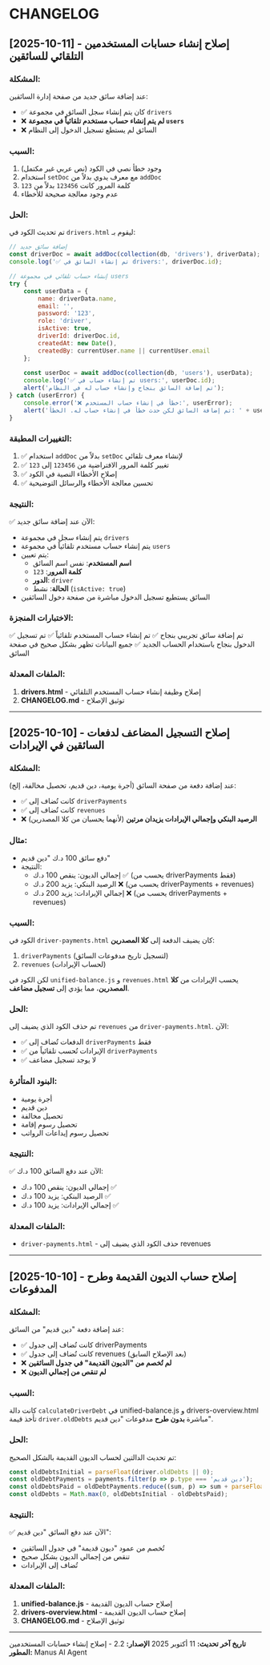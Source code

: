# CHANGELOG

## [2025-10-11] - إصلاح إنشاء حسابات المستخدمين التلقائي للسائقين

### المشكلة:
عند إضافة سائق جديد من صفحة إدارة السائقين:
- ✅ كان يتم إنشاء سجل السائق في مجموعة `drivers`
- ❌ **لم يتم إنشاء حساب مستخدم تلقائياً في مجموعة `users`**
- ❌ السائق لم يستطع تسجيل الدخول إلى النظام

### السبب:
1. وجود خطأ نصي في الكود (نص عربي غير مكتمل)
2. استخدام `setDoc` مع معرف يدوي بدلاً من `addDoc`
3. كلمة المرور كانت `123456` بدلاً من `123`
4. عدم وجود معالجة صحيحة للأخطاء

### الحل:
تم تحديث الكود في `drivers.html` ليقوم بـ:

```javascript
// إضافة سائق جديد
const driverDoc = await addDoc(collection(db, 'drivers'), driverData);
console.log('✅ تم إنشاء السائق في drivers:', driverDoc.id);

// إنشاء حساب تلقائي في مجموعة users
try {
    const userData = {
        name: driverData.name,
        email: '',
        password: '123',
        role: 'driver',
        isActive: true,
        driverId: driverDoc.id,
        createdAt: new Date(),
        createdBy: currentUser.name || currentUser.email
    };
    
    const userDoc = await addDoc(collection(db, 'users'), userData);
    console.log('✅ تم إنشاء حساب في users:', userDoc.id);
    alert('تم إضافة السائق بنجاح وإنشاء حساب له في النظام');
} catch (userError) {
    console.error('❌ خطأ في إنشاء حساب المستخدم:', userError);
    alert('تم إضافة السائق لكن حدث خطأ في إنشاء حساب له. الخطأ: ' + userError.message);
}
```

### التغييرات المطبقة:
1. ✅ استخدام `addDoc` بدلاً من `setDoc` لإنشاء معرف تلقائي
2. ✅ تغيير كلمة المرور الافتراضية من `123456` إلى `123`
3. ✅ إصلاح الأخطاء النصية في الكود
4. ✅ تحسين معالجة الأخطاء والرسائل التوضيحية

### النتيجة:
✅ الآن عند إضافة سائق جديد:
- يتم إنشاء سجل في مجموعة `drivers`
- يتم إنشاء حساب مستخدم تلقائياً في مجموعة `users`
- يتم تعيين:
  - **اسم المستخدم**: نفس اسم السائق
  - **كلمة المرور**: `123`
  - **الدور**: `driver`
  - **الحالة**: نشط (`isActive: true`)
- السائق يستطيع تسجيل الدخول مباشرة من صفحة دخول السائقين

### الاختبارات المنجزة:
✅ تم إضافة سائق تجريبي بنجاح
✅ تم إنشاء حساب المستخدم تلقائياً
✅ تم تسجيل الدخول بنجاح باستخدام الحساب الجديد
✅ جميع البيانات تظهر بشكل صحيح في صفحة السائق

### الملفات المعدلة:
1. **drivers.html** - إصلاح وظيفة إنشاء حساب المستخدم التلقائي
2. **CHANGELOG.md** - توثيق الإصلاح

---

## [2025-10-10] - إصلاح التسجيل المضاعف لدفعات السائقين في الإيرادات

### المشكلة:
عند إضافة دفعة من صفحة السائق (أجرة يومية، دين قديم، تحصيل مخالفة، إلخ):
- ✅ كانت تُضاف إلى `driverPayments`
- ✅ كانت تُضاف إلى `revenues`
- ❌ **الرصيد البنكي وإجمالي الإيرادات يزيدان مرتين** (لأنهما يحسبان من كلا المصدرين)

### مثال:
- دفع سائق 100 د.ك "دين قديم"
- النتيجة:
  - إجمالي الديون: ينقص 100 د.ك ✅ (يحسب من driverPayments فقط)
  - الرصيد البنكي: يزيد 200 د.ك ❌ (يحسب من driverPayments + revenues)
  - إجمالي الإيرادات: يزيد 200 د.ك ❌ (يحسب من driverPayments + revenues)

### السبب:
الكود في `driver-payments.html` كان يضيف الدفعة إلى **كلا المصدرين**:
1. `driverPayments` (لتسجيل تاريخ مدفوعات السائق)
2. `revenues` (لحساب الإيرادات)

لكن الكود في `unified-balance.js` و `revenues.html` يحسب الإيرادات من **كلا المصدرين**، مما يؤدي إلى **تسجيل مضاعف**.

### الحل:
تم حذف الكود الذي يضيف إلى `revenues` من `driver-payments.html`. الآن:
- ✅ الدفعات تُضاف إلى `driverPayments` فقط
- ✅ الإيرادات تُحسب تلقائياً من `driverPayments`
- ✅ لا يوجد تسجيل مضاعف

### البنود المتأثرة:
- أجرة يومية
- دين قديم
- تحصيل مخالفة
- تحصيل رسوم إقامة
- تحصيل رسوم إيداعات الرواتب

### النتيجة:
✅ الآن عند دفع السائق 100 د.ك:
- إجمالي الديون: ينقص 100 د.ك ✅
- الرصيد البنكي: يزيد 100 د.ك ✅
- إجمالي الإيرادات: يزيد 100 د.ك ✅

### الملفات المعدلة:
- `driver-payments.html` - حذف الكود الذي يضيف إلى revenues

---

## [2025-10-10] - إصلاح حساب الديون القديمة وطرح المدفوعات

### المشكلة:
عند إضافة دفعة "دين قديم" من السائق:
- ✅ كانت تُضاف إلى جدول driverPayments
- ✅ كانت تُضاف إلى جدول revenues (بعد الإصلاح السابق)
- ❌ **لم تُخصم من "الديون القديمة" في جدول السائقين**
- ❌ **لم تنقص من إجمالي الديون**

### السبب:
كانت دالة `calculateDriverDebt` في unified-balance.js و drivers-overview.html تأخذ قيمة `driver.oldDebts` مباشرة **بدون طرح** مدفوعات "دين قديم".

### الحل:
تم تحديث الدالتين لحساب الديون القديمة بالشكل الصحيح:
```javascript
const oldDebtsInitial = parseFloat(driver.oldDebts || 0);
const oldDebtPayments = payments.filter(p => p.type === 'دين قديم');
const oldDebtsPaid = oldDebtPayments.reduce((sum, p) => sum + parseFloat(p.amount || 0), 0);
const oldDebts = Math.max(0, oldDebtsInitial - oldDebtsPaid);
```

### النتيجة:
✅ الآن عند دفع السائق "دين قديم":
- تُخصم من عمود "ديون قديمة" في جدول السائقين
- تنقص من إجمالي الديون بشكل صحيح
- تُضاف إلى الإيرادات

### الملفات المعدلة:
1. **unified-balance.js** - إصلاح حساب الديون القديمة
2. **drivers-overview.html** - إصلاح حساب الديون القديمة
3. **CHANGELOG.md** - توثيق الإصلاح

---

**تاريخ آخر تحديث:** 11 أكتوبر 2025
**الإصدار:** 2.2 - إصلاح إنشاء حسابات المستخدمين
**المطور:** Manus AI Agent

